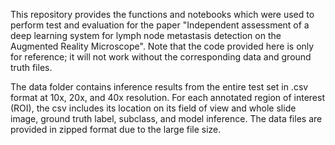 This repository provides the functions and notebooks which were used to perform test and evaluation for the paper "Independent assessment of a deep learning system for lymph node metastasis detection on the Augmented Reality Microscope". Note that the code provided here is only for reference; it will not work without the corresponding data and ground truth files.

The data folder contains inference results from the entire test set in .csv format at 10x, 20x, and 40x resolution. For each annotated region of interest (ROI), the csv includes its location on its field of view and whole slide image, ground truth label, subclass, and model inference. The data files are provided in zipped format due to the large file size. 